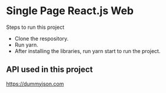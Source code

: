 # Single Page React.js Web

Steps to run this project
* Clone the respository.
* Run yarn.
* After installing the libraries, run yarn start to run the project.

## API used in this project
https://dummyjson.com
